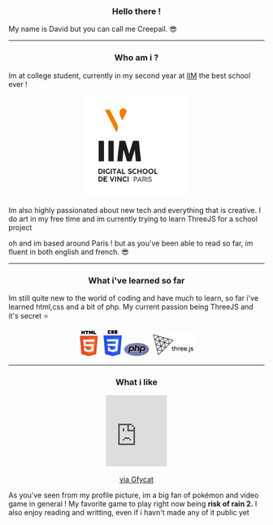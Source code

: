 
<h3 align="center">Hello there !</h3> 

My name is David but you can call me Creepail. :sunglasses:

---
<h3 align="center">Who am i ?</h3>

Im at college student, currently in my second year at [IIM](https://www.iim.fr) the best school ever !

<p align="center">
<img width="200" src="images/Logo_IIM_fd_blanc.png" alt="Material Bread logo">
</p align="center">

Im also highly passionated about new tech and everything that is creative. I do art in my free time and im currently trying to learn ThreeJS for a school project

oh and im based around Paris ! but as you've been able to read so far, im fluent in both english and french. :sunglasses:

---

<h3 align="center">What i've learned so far</h3>

Im still quite new to the world of coding and have much to learn, so far i've learned html,css and a bit of php. My current passion being ThreeJS and it's secret :star:

<div align="center">
<img width="50px" src="images/html.png" alt="html">
<img width="36px" src="images/css.png" alt="css">
<img width="50" src="images/php.png" alt="php">
<img width="90" src="images/threejs.png" alt="threejs">
</div>

---
<h3 align="center">What i like</h3> 

<div align="center"> 

<iframe src='https://gfycat.com/ifr/FalsePointedAlpinegoat' frameborder='0' scrolling='no' allowfullscreen width='120' height='140'></iframe><p> <a href="https://gfycat.com/falsepointedalpinegoat">via Gfycat</a></p>

</div>

As you've seen from my profile picture, im a big fan of pokémon and video game in general ! My favorite game to play right now being **risk of rain 2.** I also enjoy reading and writting, even if i havn't made any of it public yet




<!--
**Creepail/Creepail** is a ✨ _special_ ✨ repository because its `README.md` (this file) appears on your GitHub profile.

Here are some ideas to get you started:

- 🔭 I’m currently working on ...
- 🌱 I’m currently learning ...
- 👯 I’m looking to collaborate on ...
- 🤔 I’m looking for help with ...
- 💬 Ask me about ...
- 📫 How to reach me: ...
- 😄 Pronouns: ...
- ⚡ Fun fact: ...
-->
